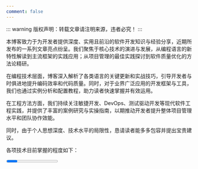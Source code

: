 ```yaml
---
comment: false
---
```

<script setup>
import {data} from './data/技能.data.js'
</script>

::: warning 版权声明：转载文章请注明来源，违者必究！
:::

本博客致力于为开发者提供深度、实用且前沿的软件开发知识与经验分享，近期所发布的一系列文章亮点纷呈。我们聚焦于核心技术的演进与发展，从编程语言的新特性解读到主流框架的实践应用；从项目管理的最佳实践探讨到软件质量优化的方法论精研。

在编程技术层面，博客深入解析了各类语言的关键更新和实战技巧，引导开发者与时俱进地提升编码效率和代码质量。同时，对于业界广泛应用的开发框架与工具，我们也通过实例分析和配置教程，助力读者快速掌握并有效运用。

在工程方法方面，我们持续关注敏捷开发、DevOps、测试驱动开发等现代软件工程实践，并提供了丰富的案例研究与实操指南，以期推动开发者提升整体项目管理水平和团队协作效能。

同时，由于个人思想深度、技术水平的局限性，恳请读者能多多包容并提出宝贵建议。

各项技术目前掌握的程度如下：

<div v-for="item in data">
  <Progress :label="item.text" :percent="item.percent" />
</div>